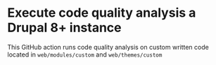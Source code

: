 # Execute code quality analysis a Drupal 8+ instance

This GitHub action runs code quality analysis on custom written code located in `web/modules/custom` and `web/themes/custom`
